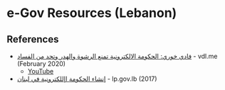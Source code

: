 # e-Gov Resources (Lebanon)

## References
* [فادي خوري: الحكومة الالكترونية تمنع الرشوة والهدر وتحد من الفساد](https://www.vdl.me/latestnews/%D9%81%D8%A7%D8%AF%D9%8A-%D8%AE%D9%88%D8%B1%D9%8A-%D8%A7%D9%84%D8%AD%D9%83%D9%88%D9%85%D8%A9-%D8%A7%D9%84%D8%A7%D9%84%D9%83%D8%AA%D8%B1%D9%88%D9%86%D9%8A%D8%A9-%D8%AA%D9%85%D9%86%D8%B9-%D8%A7%D9%84/) - vdl.me (February 2020)
    * [YouTube](https://www.youtube.com/watch?v=2QG3suDGiBw)
* [إنشاء الحكومة اإللكترونية في لبنان](https://www.lp.gov.lb/Resources/Files/58e43911-7ca7-465c-80c1-685f9288601e.pdf) - lp.gov.lb (2017)
